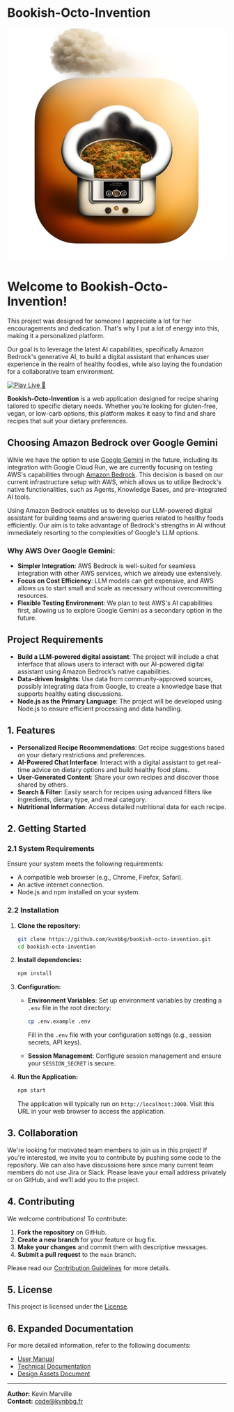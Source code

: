 # Bookish-Octo-Invention

![Bookish-Octo-Invention Logo](doc/images/logo.png)

# Welcome to Bookish-Octo-Invention!

This project was designed for someone I appreciate a lot for her encouragements and dedication. That's why I put a lot of energy into this, making it a personalized platform. 

Our goal is to leverage the latest AI capabilities, specifically Amazon Bedrock's generative AI, to build a digital assistant that enhances user experience in the realm of healthy foodies, while also laying the foundation for a collaborative team environment.

[![Play Live 🚀](https://web-production-3e229.up.railway.app/login)](https://web-production-3e229.up.railway.app/login)

**Bookish-Octo-Invention** is a web application designed for recipe sharing tailored to specific dietary needs. Whether you’re looking for gluten-free, vegan, or low-carb options, this platform makes it easy to find and share recipes that suit your dietary preferences.

## Choosing Amazon Bedrock over Google Gemini

While we have the option to use [Google Gemini](https://ai.google.dev/gemini-api/docs/quickstart?authuser=2&hl=fr&lang=node) in the future, including its integration with Google Cloud Run, we are currently focusing on testing AWS's capabilities through [Amazon Bedrock](https://aws.amazon.com/bedrock/). This decision is based on our current infrastructure setup with AWS, which allows us to utilize Bedrock's native functionalities, such as Agents, Knowledge Bases, and pre-integrated AI tools.

Using Amazon Bedrock enables us to develop our LLM-powered digital assistant for building teams and answering queries related to healthy foods efficiently. Our aim is to take advantage of Bedrock's strengths in AI without immediately resorting to the complexities of Google's LLM options. 

### Why AWS Over Google Gemini:
- **Simpler Integration**: AWS Bedrock is well-suited for seamless integration with other AWS services, which we already use extensively.
- **Focus on Cost Efficiency**: LLM models can get expensive, and AWS allows us to start small and scale as necessary without overcommitting resources.
- **Flexible Testing Environment**: We plan to test AWS's AI capabilities first, allowing us to explore Google Gemini as a secondary option in the future.

## Project Requirements
- **Build a LLM-powered digital assistant**: The project will include a chat interface that allows users to interact with our AI-powered digital assistant using Amazon Bedrock’s native capabilities.
- **Data-driven Insights**: Use data from community-approved sources, possibly integrating data from Google, to create a knowledge base that supports healthy eating discussions.
- **Node.js as the Primary Language**: The project will be developed using Node.js to ensure efficient processing and data handling.

## 1. Features

- **Personalized Recipe Recommendations**: Get recipe suggestions based on your dietary restrictions and preferences.
- **AI-Powered Chat Interface**: Interact with a digital assistant to get real-time advice on dietary options and build healthy food plans.
- **User-Generated Content**: Share your own recipes and discover those shared by others.
- **Search & Filter**: Easily search for recipes using advanced filters like ingredients, dietary type, and meal category.
- **Nutritional Information**: Access detailed nutritional data for each recipe.

## 2. Getting Started

### 2.1 System Requirements

Ensure your system meets the following requirements:

- A compatible web browser (e.g., Chrome, Firefox, Safari).
- An active internet connection.
- Node.js and npm installed on your system.

### 2.2 Installation

1. **Clone the repository:**
   ```bash
   git clone https://github.com/kvnbbg/bookish-octo-invention.git
   cd bookish-octo-invention
   ```

2. **Install dependencies:**
   ```bash
   npm install
   ```

3. **Configuration:**
   - **Environment Variables**: Set up environment variables by creating a `.env` file in the root directory:
     ```bash
     cp .env.example .env
     ```
     Fill in the `.env` file with your configuration settings (e.g., session secrets, API keys).

   - **Session Management**: Configure session management and ensure your `SESSION_SECRET` is secure.

4. **Run the Application:**
   ```bash
   npm start
   ```

   The application will typically run on `http://localhost:3000`. Visit this URL in your web browser to access the application.

## 3. Collaboration

We're looking for motivated team members to join us in this project! If you're interested, we invite you to contribute by pushing some code to the repository. We can also have discussions here since many current team members do not use Jira or Slack. Please leave your email address privately or on GitHub, and we'll add you to the project.

## 4. Contributing

We welcome contributions! To contribute:

1. **Fork the repository** on GitHub.
2. **Create a new branch** for your feature or bug fix.
3. **Make your changes** and commit them with descriptive messages.
4. **Submit a pull request** to the `main` branch.

Please read our [Contribution Guidelines](CONTRIBUTING.md) for more details.

## 5. License

This project is licensed under the [License](LICENSE).

## 6. Expanded Documentation

For more detailed information, refer to the following documents:

- [User Manual](doc/userManual.md)
- [Technical Documentation](doc/technicalDoc.md)
- [Design Assets Document](doc/designAssets.md)

---

**Author:** Kevin Marville  
**Contact:** [code@kvnbbg.fr](mailto:code@kvnbbg.fr)